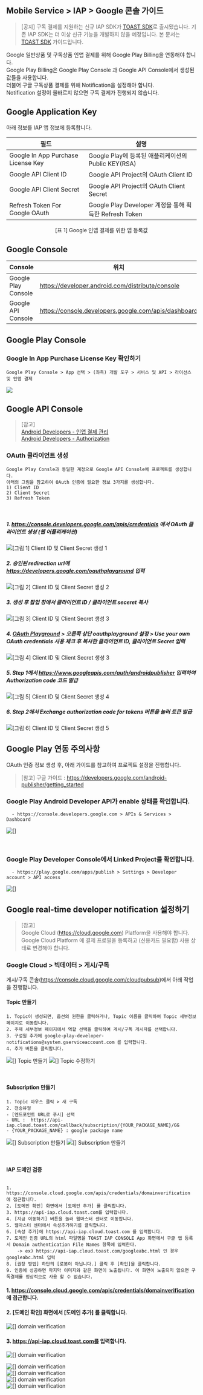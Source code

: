 ## Mobile Service > IAP > Google 콘솔 가이드


> [공지]
> 구독 결제를 지원하는 신규 IAP SDK가 [TOAST SDK](http://docs.toast.com/ko/TOAST/ko/toast-sdk/overview/)로 출시됐습니다.
> 기존 IAP SDK는 더 이상 신규 기능을 개발하지 않을 예정입니다.
> 본 문서는 [TOAST SDK](http://docs.toast.com/ko/TOAST/ko/toast-sdk/overview/) 가이드입니다.

Google 일반상품 및 구독상품 인앱 결제를 위해 Google Play Billing을 연동해야 합니다.<br>
Google Play Billing은 Google Play Console 과 Google API Console에서 생성된 값들을 사용합니다.<br>
더불어 구글 구독상품 결제를 위해 Notification을 설정해야 합니다.<br>
Notification 설정이 올바르지 않으면 구독 결제가 진행되지 않습니다.




## Google Application Key
아래 정보를 IAP 앱 정보에 등록합니다.

| 필드 | 설명                                             |
| ---------------------------------- | ---------------------------------------------- |
| Google In App Purchase License Key | Google Play에 등록된 애플리케이션의 Public KEY(RSA)       |
| Google API Client ID               | Google API Project의 OAuth Client ID            |
| Google API Client Secret           | Google API Project의 OAuth Client Secret        |
| Refresh Token For Google OAuth     | Google Play Developer 계정을 통해 획득한 Refresh Token |
<center>[표 1] Google 인앱 결제를 위한 앱 등록값</center>


## Google Console
| Console        | 위치                              |
| -------------- | ------------------------------- |
| Google Play Console | https://developer.android.com/distribute/console |
| Google API Console | https://console.developers.google.com/apis/dashboard |


## Google Play Console

### Google In App Purchase License Key 확인하기
```
Google Play Console > App 선택 > (좌측) 개발 도구 > 서비스 및 API > 라이선스 및 인앱 결제
```
![](http://static.toastoven.net/prod_gamebase/StoreConsoleGuide/iap_google_license_ko.jpg)

## Google API Console

> [참고]<br>
> [Android Developers - 인앱 결제 관리](http://developer.android.com/google/play/billing/billing_admin.html) <br>
> [Android Developers - Authorization](https://developers.google.com/identity/protocols/OAuth2WebServer)

### OAuth 클라이언트 생성
```
Google Play Consle과 동일한 계정으로 Google API Console에 프로젝트를 생성합니다. 
아래의 그림을 참고하여 OAuth 인증에 필요한 정보 3가지를 생성합니다.
1) Client ID  
2) Client Secret  
3) Refresh Token  
```
<br>

##### 1. https://console.developers.google.com/apis/credentials 에서 OAuth 클라이언트 생성 (웹 어플리케이션)
![[그림 1] Client ID 및 Client Secret 생성 1](http://static.toastoven.net/prod_gamebase/StoreConsoleGuide/iap_g_01.png)


##### 2. 승인된 redirection url에 https://developers.google.com/oauthplayground 입력
![[그림 2] Client ID 및 Client Secret 생성 2](http://static.toastoven.net/prod_gamebase/StoreConsoleGuide/iap_google_Oauth_ko.png)


##### 3. 생성 후 팝업 창에서 클라이언트 ID / 클라이언트 seceret 복사
![[그림 3] Client ID 및 Client Secret 생성 3](http://static.toastoven.net/prod_gamebase/StoreConsoleGuide/iap_google_Oauth_clientSecret_ko.png)

##### 4. [OAuth Playground](https://developers.google.com/oauthplayground/) > 오른쪽 상단 oauthplayground 설정 > Use your own OAuth credentials 사용 체크 후 복사한 클라이언트 ID, 클라이언트 Secret 입력
![[그림 4] Client ID 및 Client Secret 생성 3](http://static.toastoven.net/prod_gamebase/StoreConsoleGuide/iap_g_03.png)


##### 5. Step 1에서 https://www.googleapis.com/auth/androidpublisher 입력하여 Authorization code 코드 발급
![[그림 5] Client ID 및 Client Secret 생성 4](http://static.toastoven.net/prod_gamebase/StoreConsoleGuide/iap_g_04.png)


##### 6. Step 2에서 Exchange authorization code for tokens 버튼을 눌러 토큰 발급
![[그림 6] Client ID 및 Client Secret 생성 5](http://static.toastoven.net/prod_gamebase/StoreConsoleGuide/iap_g_05.png)


## Google Play 연동 주의사항

OAuth 인증 정보 생성 후, 아래 가이드를 참고하여 프로젝트 설정을 진행합니다.

> [참고]
> 구글 가이드 : https://developers.google.com/android-publisher/getting_started

### Google Play Android Developer API가 enable 상태를 확인합니다.

```
  - https://console.developers.google.com > APIs & Services > Dashboard
```
![[]](http://static.toastoven.net/prod_gamebase/StoreConsoleGuide/iap-console-google-console-1.png)

<br>

### Google Play Developer Console에서 Linked Project를 확인합니다.
 
```
  - https://play.google.com/apps/publish > Settings > Developer account > API access
```
![[]](http://static.toastoven.net/prod_gamebase/StoreConsoleGuide/iap-console-google-console-2.png)

## Google real-time developer notification 설정하기

> [참고]<br>
> Google Cloud (https://cloud.google.com) Platform을 사용해야 합니다. <br>
> Google Cloud Platform 에 결제 프로필을 등록하고 (신용카드 필요함) 사용 상태로 변경해야 합니다.


### Google Cloud > 빅데이터 > 게시/구독

게시/구독 콘솔(https://console.cloud.google.com/cloudpubsub)에서 아래 작업을 진행합니다.

#### Topic 만들기

```
1. Topic이 생성되면, 옵션의 권한을 클릭하거나, Topic 이름을 클릭하여 Topic 세부정보 페이지로 이동합니다.
2. 주제 세부정보 페이지에서 역할 선택을 클릭하여 게시/구독 게시자를 선택합니다.
3. 구성원 추가에 google-play-developer-notifications@system.gserviceaccount.com 를 입력합니다.
4. 추가 버튼을 클릭합니다.
```
![[] Topic 만들기](http://static.toastoven.net/prod_gamebase/StoreConsoleGuide/iap-console-new-topic.png)
![[] Topic 수정하기](http://static.toastoven.net/prod_gamebase/StoreConsoleGuide/iap_google_addMember_ko.png)

<br>

#### Subscription 만들기
```
1. Topic 마우스 클릭 > 새 구독 
2. 전송유형
- [엔드포인트 URL로 푸시] 선택
- URL :  https://api-iap.cloud.toast.com/callback/subscription/{YOUR_PACKAGE_NAME}/GG
- {YOUR_PACKAGE_NAME} : google package name
```
![[] Subscription 만들기](http://static.toastoven.net/prod_gamebase/StoreConsoleGuide/iap_google_new_subscirption_ko.png)
![[] Subscription 만들기](http://static.toastoven.net/prod_gamebase/StoreConsoleGuide/iap_google_create_subscription_ko.png)

<br>

#### IAP 도메인 검증
```

1. https://console.cloud.google.com/apis/credentials/domainverification 에 접근합니다.
2. [도메인 확인] 화면에서 [도메인 추가] 를 클릭합니다.
3. https://api-iap.cloud.toast.com를 입력합니다.
4. [지금 이동하기] 버튼을 눌러 웹마스터 센터로 이동합니다.
5. 웹마스터 센터에서 속성추가하기를 클릭합니다.
6. [속성 추가]에 https://api-iap.cloud.toast.com 를 입력합니다.
7. 도메인 인증 URL의 html 파일명을 TOAST IAP CONSOLE App 화면에서 구글 앱 등록 시 Domain authentication File Names 항목에 입력한다.
    -> ex) https://api-iap.cloud.toast.com/googleabc.html 인 경우 googleabc.html 입력
8. [권장 방법] 하단의 [로봇이 아닙니다.] 클릭 후 [확인]을 클릭합니다.
9. 인증에 성공하면 마지막 이미지와 같은 화면이 노출됩니다. 이 화면이 노출되지 않으면 구독결제를 정상적으로 사용 할 수 없습니다.
```
#### 1. https://console.cloud.google.com/apis/credentials/domainverification 에 접근합니다.
#### 2. [도메인 확인] 화면에서 [도메인 추가] 를 클릭합니다.
![[] domain verification](http://static.toastoven.net/prod_gamebase/StoreConsoleGuide/iap-console-domain-verification-1.png)<br>
#### 3. https://api-iap.cloud.toast.com를 입력합니다.
![[] domain verification](http://static.toastoven.net/prod_gamebase/StoreConsoleGuide/iap-console-domain-verification-2.png)<br>

![[] domain verification](http://static.toastoven.net/prod_gamebase/StoreConsoleGuide/iap-console-domain-verification-3.png)<br>
![[] domain verification](http://static.toastoven.net/prod_gamebase/StoreConsoleGuide/google_domain_auth.png)<br>
![[] domain verification](http://static.toastoven.net/prod_gamebase/StoreConsoleGuide/iap-console-domain-verification-4.png)<br>
![[] domain verification](http://static.toastoven.net/prod_gamebase/StoreConsoleGuide/iap-console-domain-verification-5.png)<br>



